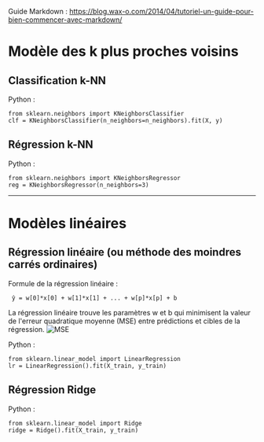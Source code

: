 Guide Markdown : https://blog.wax-o.com/2014/04/tutoriel-un-guide-pour-bien-commencer-avec-markdown/

# Modèle des k plus proches voisins

## Classification k-NN

Python :
<pre><code>from sklearn.neighbors import KNeighborsClassifier
clf = KNeighborsClassifier(n_neighbors=n_neighbors).fit(X, y)</code></pre>

## Régression k-NN

Python :
<pre><code>from sklearn.neighbors import KNeighborsRegressor
reg = KNeighborsRegressor(n_neighbors=3)</code></pre>

****************************************************************************************************

# Modèles linéaires

## Régression linéaire (ou méthode des moindres carrés ordinaires)

Formule de la régression linéaire :
<pre><code> ŷ = w[0]*x[0] + w[1]*x[1] + ... + w[p]*x[p] + b </code></pre>

La régression linéaire trouve les paramètres w et b qui minimisent la valeur de l'erreur quadratique moyenne (MSE) entre prédictions et cibles de la régression.
![MSE](https://cdn-media-1.freecodecamp.org/images/hmZydSW9YegiMVPWq2JBpOpai3CejzQpGkNG "MSE")

Python :
<pre><code>from sklearn.linear_model import LinearRegression
lr = LinearRegression().fit(X_train, y_train)</code></pre>

## Régression Ridge
Python :
<pre><code>from sklearn.linear_model import Ridge
ridge = Ridge().fit(X_train, y_train)</code></pre>